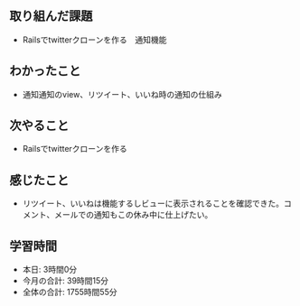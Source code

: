 ## 取り組んだ課題
- Railsでtwitterクローンを作る　通知機能
## わかったこと
- 通知通知のview、リツイート、いいね時の通知の仕組み
## 次やること
- Railsでtwitterクローンを作る
## 感じたこと
- リツイート、いいねは機能するしビューに表示されることを確認できた。コメント、メールでの通知もこの休み中に仕上げたい。
## 学習時間
- 本日: 3時間0分
- 今月の合計: 39時間15分
- 全体の合計: 1755時間55分
